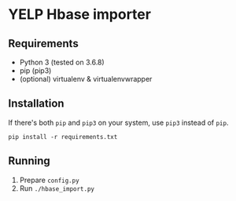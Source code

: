 # YELP Hbase importer

## Requirements

* Python 3 (tested on 3.6.8)
* pip (pip3)
* (optional) virtualenv & virtualenvwrapper

## Installation


If there's both `pip` and `pip3` on your system, use `pip3` instead of `pip`.

`pip install -r requirements.txt`

## Running
1. Prepare `config.py`
2. Run `./hbase_import.py`
